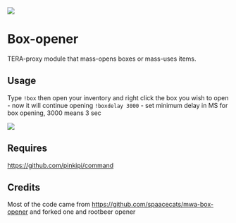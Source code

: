 <img src=http://i.cubeupload.com/rF27Xw.jpg>

# Box-opener
TERA-proxy module that mass-opens boxes or mass-uses items.

## Usage
Type `!box` then open your inventory and right click the box you wish to open - now it will continue opening
`!boxdelay 3000` - set minimum delay in MS for box opening, 3000 means 3 sec

<img src=http://i.cubeupload.com/fTP4oE.jpg>

## Requires
https://github.com/pinkipi/command

## Credits
Most of the code came from https://github.com/spaacecats/mwa-box-opener and forked one and rootbeer opener
